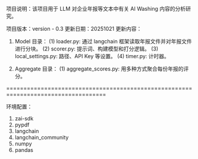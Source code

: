 项目说明：该项目用于 LLM 对企业年报等文本中有关 AI Washing 内容的分析研究。

项目版本：version - 0.3
更新日期：20251021
更新内容：

1. Model 目录：
   (1) loader.py: 通过 langchain 框架读取年报文件并对年报文件进行分块。
   (2) scorer.py: 提示词、构建模型和打分逻辑。
   (3) local_settings.py: 路径、API Key 等设置。
   (4) timer.py: 计时器。

2. Aggregate 目录：
   (1) aggregate_scores.py: 用多种方式聚合每份年报的评分。

===================================================================================

环境配置：

1. zai-sdk
2. pypdf
3. langchain
4. langchain_community
5. numpy
6. pandas
